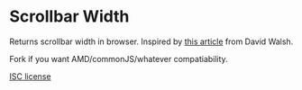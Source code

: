 Scrollbar Width
===============
Returns scrollbar width in browser. Inspired by [this article](http://davidwalsh.name/detect-scrollbar-width) from David Walsh.

Fork if you want AMD/commonJS/whatever compatiability.

[ISC license](./LICENSE.md)
